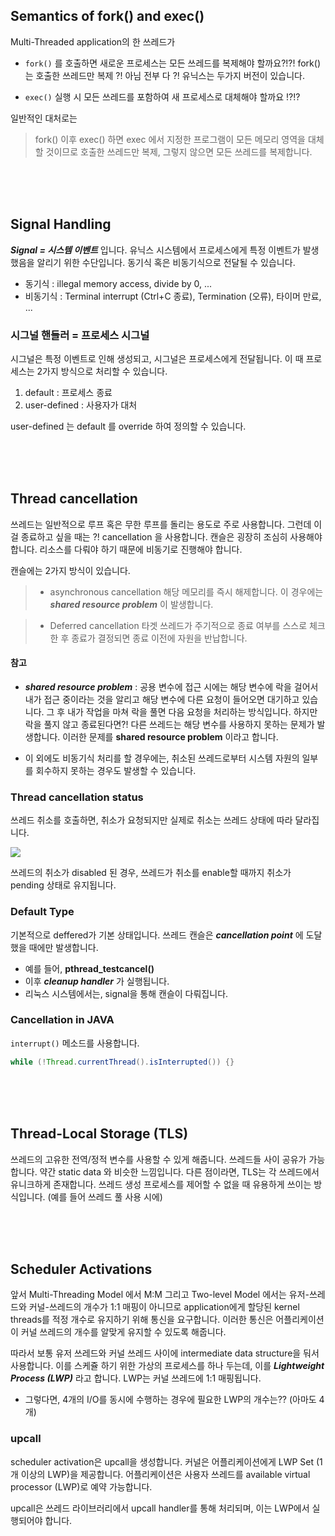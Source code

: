 ## Semantics of fork() and exec()
Multi-Threaded application의 한 쓰레드가

- ```fork()``` 를 호출하면 새로운 프로세스는 모든 쓰레드를 복제해야 할까요?!?! fork()는 호출한 쓰레드만 복제 ?! 아님 전부 다 ?! 유닉스는 두가지 버전이 있습니다.

- ```exec()``` 실행 시 모든 쓰레드를 포함하여 새 프로세스로 대체해야 할까요 !?!?

일반적인 대처로는

> fork() 이후 exec() 하면 exec 에서 지정한 프로그램이 모든 메모리 영역을 대체할 것이므로 호출한 쓰레드만 복제, 그렇지 않으면 모든 쓰레드를 복제합니다.

<br/><br/><br/>

## Signal Handling
***Signal = 시스템 이벤트*** 입니다. 유닉스 시스템에서 프로세스에게 특정 이벤트가 발생했음을 알리기 위한 수단입니다. 동기식 혹은 비동기식으로 전달될 수 있습니다. 

- 동기식 : illegal memory access, divide by 0, ...
- 비동기식 : Terminal interrupt (Ctrl+C 종료), Termination (오류), 타이머 만료, ...

### 시그널 핸들러 = 프로세스 시그널
시그널은 특정 이벤트로 인해 생성되고, 시그널은 프로세스에게 전달됩니다. 이 때 프로세스는 2가지 방식으로 처리할 수 있습니다. 

1. default : 프로세스 종료
2. user-defined : 사용자가 대처

user-defined 는 default 를 override 하여 정의할 수 있습니다.

<br/><br/><br/>

## Thread cancellation
쓰레드는 일반적으로 루프 혹은 무한 루프를 돌리는 용도로 주로 사용합니다. 그런데 이걸 종료하고 싶을 때는 ?! cancellation 을 사용합니다. 캔슬은 굉장히 조심히 사용해야 합니다. 리소스를 다뤄야 하기 때문에 비동기로 진행해야 합니다. 

캔슬에는 2가지 방식이 있습니다. 
> - asynchronous cancellation
> 해당 메모리를 즉시 해제합니다. 이 경우에는 ***shared resource problem*** 이 발생합니다. 

> - Deferred cancellation
> 타겟 쓰레드가 주기적으로 종료 여부를 스스로 체크한 후 종료가 결정되면 종료 이전에 자원을 반납합니다. 

#### 참고
- ***shared resource problem*** : 공용 변수에 접근 시에는 해당 변수에 락을 걸어서 내가 접근 중이라는 것을 알리고 해당 변수에 다른 요청이 들어오면 대기하고 있습니다. 그 후 내가 작업을 마쳐 락을 풀면 다음 요청을 처리하는 방식입니다.
하지만 락을 풀지 않고 종료된다면?! 다른 쓰레드는 해당 변수를 사용하지 못하는 문제가 발생합니다. 이러한 문제를 **shared resource problem** 이라고 합니다. 


- 이 외에도 비동기식 처리를 할 경우에는, 취소된 쓰레드로부터 시스템 자원의 일부를 회수하지 못하는 경우도 발생할 수 있습니다. 


### Thread cancellation status
쓰레드 취소를 호출하면, 취소가 요청되지만 실제로 취소는 쓰레드 상태에 따라 달라집니다.

![](https://velog.velcdn.com/images/seokjun0915/post/d40da6ba-b04c-4d07-8020-5b6dd5f9a024/image.jpeg)

쓰레드의 취소가 disabled 된 경우, 쓰레드가 취소를 enable할 때까지 취소가 pending 상태로 유지됩니다. 

### Default Type
기본적으로 deffered가 기본 상태입니다. 쓰레드 캔슬은 ***cancellation point*** 에 도달했을 때에만 발생합니다. 

- 예를 들어, **pthread_testcancel()**
- 이후 ***cleanup handler*** 가 실행됩니다. 
- 리눅스 시스템에서는, signal을 통해 캔슬이 다뤄집니다.

### Cancellation in JAVA
```interrupt()``` 메소드를 사용합니다. 
```java
while (!Thread.currentThread().isInterrupted()) {}
```

<br/><br/><br/>

## Thread-Local Storage (TLS)
쓰레드의 고유한 전역/정적 변수를 사용할 수 있게 해줍니다. 쓰레드들 사이 공유가 가능합니다. 약간 static data 와 비슷한 느낌입니다. 다른 점이라면, TLS는 각 쓰레드에서 유니크하게 존재합니다. 쓰레드 생성 프로세스를 제어할 수 없을 때 유용하게 쓰이는 방식입니다. (예를 들어 쓰레드 풀 사용 시에)

<br/><br/><br/>

## Scheduler Activations
앞서 Multi-Threading Model 에서 M:M 그리고 Two-level Model 에서는 유저-쓰레드와 커널-쓰레드의 개수가 1:1 매핑이 아니므로 application에게 할당된 kernel threads를 적정 개수로 유지하기 위해 통신을 요구합니다. 이러한 통신은 어플리케이션이 커널 쓰레드의 개수를 알맞게 유지할 수 있도록 해줍니다.

따라서 보통 유저 쓰레드와 커널 쓰레드 사이에 intermediate data structure을 둬서 사용합니다. 이를 스케쥴 하기 위한 가상의 프로세스를 하나 두는데, 이를 ***Lightweight Process (LWP)*** 라고 합니다. LWP는 커널 쓰레드에 1:1 매핑됩니다. 
- 그렇다면, 4개의 I/O를 동시에 수행하는 경우에 필요한 LWP의 개수는?? (아마도 4개)

### upcall
scheduler activation은 upcall을 생성합니다. 커널은 어플리케이션에게 LWP Set (1개 이상의 LWP)을 제공합니다. 어플리케이션은 사용자 쓰레드를 available virtual processor (LWP)로 예약 가능합니다.

upcall은 쓰레드 라이브러리에서 upcall handler를 통해 처리되며, 이는 LWP에서 실행되어야 합니다.